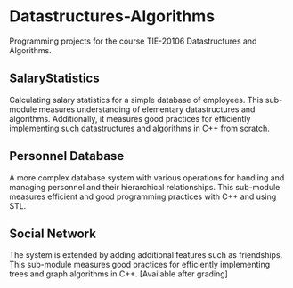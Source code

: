 # Datastructures-Algorithms
Programming projects for the course TIE-20106 Datastructures and Algorithms.

## SalaryStatistics
Calculating salary statistics for a simple database of employees. This sub-module measures understanding of elementary datastructures and algorithms. Additionally, it measures good practices for efficiently implementing such datastructures and algorithms in C++ from scratch.


## Personnel Database
A more complex database system with various operations for handling and managing personnel and their hierarchical relationships. This sub-module measures efficient and good programming practices with C++ and using STL.


## Social Network
The system is extended by adding additional features such as friendships. This sub-module measures good practices for efficiently implementing trees and graph algorithms in C++.
[Available after grading]


